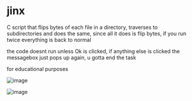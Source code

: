 # jinx
C script that flips bytes of each file in a directory, traverses to subdirectories and does the same, since all it does is flip bytes, if you run twice everything is back to normal


the code doesnt run unless Ok is clicked, if anything else is clicked the messagebox just pops up again, u gotta end the task 

for educational purposes


![image](https://github.com/user-attachments/assets/5af108ba-126b-4342-9b1e-aa287b2d269e)




![image](https://github.com/user-attachments/assets/7977643c-9096-46c8-bd37-12063c3070ee)
